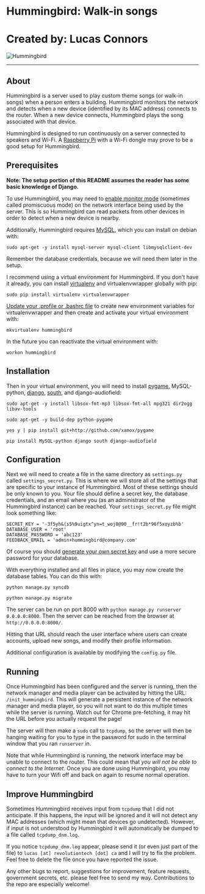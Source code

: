 # Hummingbird: Walk-in songs
# Created by: Lucas Connors

![Hummingbird](http://revolutiontech.bitbucket.org/img/code/hummingbird.png)

***

## About

Hummingbird is a server used to play custom theme songs (or walk-in songs) when a person enters a building. Hummingbird monitors the network and detects when a new device (identified by its MAC address) connects to the router. When a new device connects, Hummingbird plays the song associated with that device.

Hummingbird is designed to run continuously on a server connected to speakers and Wi-Fi. A [Raspberry Pi](http://www.raspberrypi.org/) with a Wi-Fi dongle may prove to be a good setup for Hummingbird.

## Prerequisites

**Note: The setup portion of this README assumes the reader has some basic knowledge of Django.**

To use Hummingbird, you may need to [enable monitor mode](http://wiki.wireshark.org/CaptureSetup/WLAN#Turning_on_monitor_mode) (sometimes called promiscuous mode) on the network interface being used by the server. This is so Hummingbird can read packets from other devices in order to detect when a new device is nearby.

Additionally, Hummingbird requires [MySQL](http://www.mysql.com/), which you can install on debian with:

`sudo apt-get -y install mysql-server mysql-client libmysqlclient-dev`

Remember the database credentials, because we will need them later in the setup.

I recommend using a virtual environment for Hummingbird. If you don't have it already, you can install [virtualenv](http://virtualenv.readthedocs.org/en/latest/virtualenv.html) and virtualenvwrapper globally with pip:

`sudo pip install virtualenv virtualenvwrapper`

[Update your .profile or .bashrc file](http://virtualenvwrapper.readthedocs.org/en/latest/install.html#shell-startup-file) to create new environment variables for virtualenvwrapper and then create and activate your virtual environment with:

`mkvirtualenv hummingbird`

In the future you can reactivate the virtual environment with:

`workon hummingbird`

## Installation

Then in your virtual environment, you will need to install [pygame](http://www.pygame.org/wiki/about), MySQL-python, [django](https://www.djangoproject.com/), [south](http://south.readthedocs.org/en/latest/installation.html), and django-audiofield:

`sudo apt-get -y install libsox-fmt-mp3 libsox-fmt-all mpg321 dir2ogg libav-tools`

`sudo apt-get -y build-dep python-pygame`

`yes y | pip install git+http://github.com/xamox/pygame`

`pip install MySQL-python django south django-audiofield`

## Configuration

Next we will need to create a file in the same directory as `settings.py` called `settings_secret.py`. This is where we will store all of the settings that are specific to your instance of Hummingbird. Most of these settings should be only known to you. Your file should define a secret key, the database credentials, and an email where you (as an administrator of the Hummingbird instance) can be reached. Your `settings_secret.py` file might look something like:

    SECRET_KEY = '-3f5yh&(s5%9uigtx^yn=t_woj0@90__fr!t2b*96f5xoyzb%b'
    DATABASE_USER = 'root'
    DATABASE_PASSWORD = 'abc123'
    FEEDBACK_EMAIL = 'admin+hummingbird@company.com'

Of course you should [generate your own secret key](http://stackoverflow.com/a/16630719) and use a more secure password for your database.

With everything installed and all files in place, you may now create the database tables. You can do this with:

`python manage.py syncdb`

`python manage.py migrate`

The server can be run on port 8000 with `python manage.py runserver 0.0.0.0:8000`. Then the server can be reached from the browser at `http://0.0.0.0:8000/`.

Hitting that URL should reach the user interface where users can create accounts, upload new songs, and modify their profile information.

Additional configuration is available by modifying the `config.py` file.

## Running

Once Hummingbird has been configured and the server is running, then the network manager and media player can be activated by hitting the URL: `/init_hummingbird`. This will generate a persistent instance of the network manager and media player, so you will not want to do this multiple times while the server is running. Watch out for Chrome pre-fetching, it may hit the URL before you actually request the page!

The server will then make a `sudo` call to `tcpdump`, so the server will then be hanging waiting for you to type in the password for sudo in the terminal window that you ran `runserver` in.

Note that while Hummingbird is running, the network interface may be unable to connect to the router. This could mean that *you will not be able to connect to the Internet*. Once you are done using Hummingbird, you may have to turn your Wifi off and back on again to resume normal operation.

## Improve Hummingbird

Sometimes Hummingbird receives input from `tcpdump` that I did not anticipate. If this happens, the input will be ignored and it will not detect any MAC addresses (which might mean that devices go undetected). However, if input is not understood by Hummingbird it will automatically be dumped to a file called `tcpdump_dnm.log`.

If you notice `tcpdump_dnm.log` appear, please send it (or even just part of the file) to `lucas [at] revolutiontech [dot] ca` and I will try to fix the problem. Feel free to delete the file once you have reported the issue.

Any other bugs to report, suggestions for improvement, feature requests, government secrets, etc. please feel free to send my way. Contributions to the repo are especially welcome!
